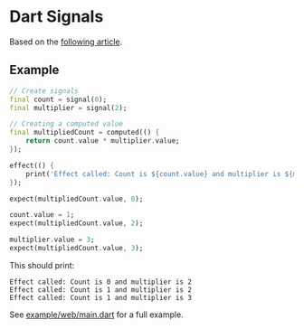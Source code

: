 # Dart Signals

Based on the [following article](http://webcache.googleusercontent.com/search?q=cache:https://medium.com/gft-engineering/implementing-signals-in-javascript-step-by-step-9d0be46fb014&sca_esv=583538769&strip=1&vwsrc=0).

## Example

```dart
// Create signals
final count = signal(0);
final multiplier = signal(2);

// Creating a computed value
final multipliedCount = computed(() {
    return count.value * multiplier.value;
});

effect(() {
    print('Effect called: Count is ${count.value} and multiplier is ${multiplier.value}');
});

expect(multipliedCount.value, 0);

count.value = 1;
expect(multipliedCount.value, 2);

multiplier.value = 3;
expect(multipliedCount.value, 3);
```

This should print:

```
Effect called: Count is 0 and multiplier is 2
Effect called: Count is 1 and multiplier is 2
Effect called: Count is 1 and multiplier is 3
```

See [example/web/main.dart](example/web/main.dart) for a full example.
